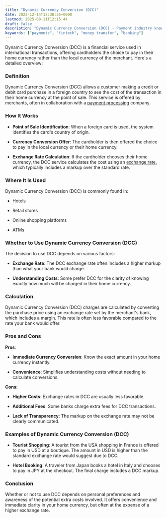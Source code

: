 ```yaml
---
title: "Dynamic Currency Conversion (DCC)"
date: 2023-12-14T12:38:55+0000
lastmod: 2025-08-11T12:15:44
draft: false
description: "Dynamic Currency Conversion (DCC) - Payment industry knowledge and insights"
keywords: ["payments", "fintech", "money transfer", "banking"]
---
```


Dynamic Currency Conversion (DCC) is a financial service used in international transactions, offering cardholders the choice to pay in their home currency rather than the local currency of the merchant. Here's a detailed overview:

### Definition

Dynamic Currency Conversion (DCC) allows a customer making a credit or debit card purchase in a foreign country to see the cost of the transaction in their home currency at the point of sale. This service is offered by merchants, often in collaboration with a [payment processing](https://faisalkhanllc.xyz/resources/payments-wiki/p/payment-processor/) company.

### How It Works

- **Point of Sale Identification**: When a foreign card is used, the system identifies the card's country of origin.

- **Currency Conversion Offer**: The cardholder is then offered the choice to pay in the local currency or their home currency.

- **Exchange Rate Calculation**: If the cardholder chooses their home currency, the DCC service calculates the cost using an [exchange rate,](https://faisalkhanllc.xyz/resources/payments-wiki/e/exchange-rate/) which typically includes a markup over the standard rate.

### Where It Is Used

Dynamic Currency Conversion (DCC) is commonly found in:

- Hotels

- Retail stores

- Online shopping platforms

- ATMs

### Whether to Use Dynamic Currency Conversion (DCC)

The decision to use DCC depends on various factors:

- **Exchange Rate**: The DCC exchange rate often includes a higher markup than what your bank would charge.

- **Understanding Costs**: Some prefer DCC for the clarity of knowing exactly how much will be charged in their home currency.

### Calculation

Dynamic Currency Conversion (DCC) charges are calculated by converting the purchase price using an exchange rate set by the merchant's bank, which includes a margin. This rate is often less favorable compared to the rate your bank would offer.

### Pros and Cons

**Pros**:

- **Immediate Currency Conversion**: Know the exact amount in your home currency instantly.

- **Convenience**: Simplifies understanding costs without needing to calculate conversions.

**Cons**:

- **Higher Costs**: Exchange rates in DCC are usually less favorable.

- **Additional Fees**: Some banks charge extra fees for DCC transactions.

- **Lack of Transparency**: The markup on the exchange rate may not be clearly communicated.

### Examples of Dynamic Currency Conversion (DCC)

- **Tourist Shopping**: A tourist from the USA shopping in France is offered to pay in USD at a boutique. The amount in USD is higher than the standard exchange rate would suggest due to DCC.

- **Hotel Booking**: A traveler from Japan books a hotel in Italy and chooses to pay in JPY at the checkout. The final charge includes a DCC markup.

### Conclusion

Whether or not to use DCC depends on personal preferences and awareness of the potential extra costs involved. It offers convenience and immediate clarity in your home currency, but often at the expense of a higher exchange rate.